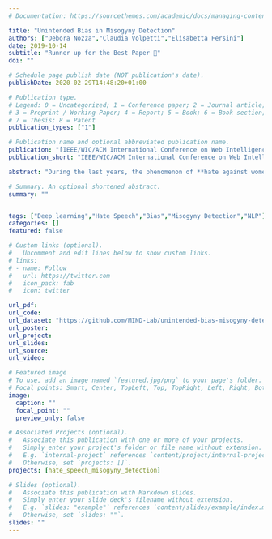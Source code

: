 ```yaml
---
# Documentation: https://sourcethemes.com/academic/docs/managing-content/

title: "Unintended Bias in Misogyny Detection"
authors: ["Debora Nozza","Claudia Volpetti","Elisabetta Fersini"]
date: 2019-10-14
subtitle: "Runner up for the Best Paper 🏅"
doi: ""

# Schedule page publish date (NOT publication's date).
publishDate: 2020-02-29T14:48:20+01:00

# Publication type.
# Legend: 0 = Uncategorized; 1 = Conference paper; 2 = Journal article;
# 3 = Preprint / Working Paper; 4 = Report; 5 = Book; 6 = Book section;
# 7 = Thesis; 8 = Patent
publication_types: ["1"]

# Publication name and optional abbreviated publication name.
publication: "[IEEE/WIC/ACM International Conference on Web Intelligence (WI '19)](https://webintelligence2019.com/)"
publication_short: "IEEE/WIC/ACM International Conference on Web Intelligence (WI '19)"

abstract: "During the last years, the phenomenon of **hate against women** increased exponentially especially in online environments such as microblogs. Although this alarming phenomenon has triggered many studies both from computational linguistic and machine learning points of view, less effort has been spent to analyze if those misogyny detection models are affected by an **unintended bias**. This can lead the models to associate unreasonably high misogynous scores to a non-misogynous text only because it contains certain terms, called identity, terms. This work is the first attempt to address the problem of measuring and mitigating unintended bias in machine learning models trained for the misogyny detection task. We propose a *novel synthetic test set* that can be used as evaluation framework for measuring the unintended bias and different mitigation strategies specific for this task. Moreover, we provide a *misogyny detection model* that demonstrate to obtain the best classification performance in the state-of-the-art. Experimental results on recently introduced bias metrics confirm the ability of the bias mitigation treatment to reduce the unintended bias of the proposed misogyny detection model."

# Summary. An optional shortened abstract.
summary: ""


tags: ["Deep learning","Hate Speech","Bias","Misogyny Detection","NLP"]
categories: []
featured: false

# Custom links (optional).
#   Uncomment and edit lines below to show custom links.
# links:
# - name: Follow
#   url: https://twitter.com
#   icon_pack: fab
#   icon: twitter

url_pdf:
url_code:
url_dataset: "https://github.com/MIND-Lab/unintended-bias-misogyny-detection"
url_poster:
url_project:
url_slides:
url_source:
url_video:

# Featured image
# To use, add an image named `featured.jpg/png` to your page's folder.
# Focal points: Smart, Center, TopLeft, Top, TopRight, Left, Right, BottomLeft, Bottom, BottomRight.
image:
  caption: ""
  focal_point: ""
  preview_only: false

# Associated Projects (optional).
#   Associate this publication with one or more of your projects.
#   Simply enter your project's folder or file name without extension.
#   E.g. `internal-project` references `content/project/internal-project/index.md`.
#   Otherwise, set `projects: []`.
projects: [hate_speech_misogyny_detection]

# Slides (optional).
#   Associate this publication with Markdown slides.
#   Simply enter your slide deck's filename without extension.
#   E.g. `slides: "example"` references `content/slides/example/index.md`.
#   Otherwise, set `slides: ""`.
slides: ""
---
```

